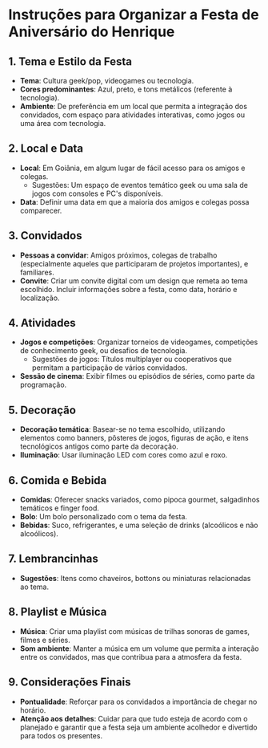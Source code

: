 # Instruções para Organizar a Festa de Aniversário do Henrique

## 1. Tema e Estilo da Festa

- **Tema**: Cultura geek/pop, videogames ou tecnologia.
- **Cores predominantes**: Azul, preto, e tons metálicos (referente à tecnologia).
- **Ambiente**: De preferência em um local que permita a integração dos convidados, com espaço para atividades interativas, como jogos ou uma área com tecnologia.

## 2. Local e Data

- **Local**: Em Goiânia, em algum lugar de fácil acesso para os amigos e colegas.
  - Sugestões: Um espaço de eventos temático geek ou uma sala de jogos com consoles e PC's disponíveis.
- **Data**: Definir uma data em que a maioria dos amigos e colegas possa comparecer.

## 3. Convidados

- **Pessoas a convidar**: Amigos próximos, colegas de trabalho (especialmente aqueles que participaram de projetos importantes), e familiares.
- **Convite**: Criar um convite digital com um design que remeta ao tema escolhido. Incluir informações sobre a festa, como data, horário e localização.

## 4. Atividades

- **Jogos e competições**: Organizar torneios de videogames, competições de conhecimento geek, ou desafios de tecnologia.
  - Sugestões de jogos: Títulos multiplayer ou cooperativos que permitam a participação de vários convidados.
- **Sessão de cinema**: Exibir filmes ou episódios de séries, como parte da programação.

## 5. Decoração

- **Decoração temática**: Basear-se no tema escolhido, utilizando elementos como banners, pôsteres de jogos, figuras de ação, e itens tecnológicos antigos como parte da decoração.
- **Iluminação**: Usar iluminação LED com cores como azul e roxo.

## 6. Comida e Bebida

- **Comidas**: Oferecer snacks variados, como pipoca gourmet, salgadinhos temáticos e finger food.
- **Bolo**: Um bolo personalizado com o tema da festa.
- **Bebidas**: Suco, refrigerantes, e uma seleção de drinks (alcoólicos e não alcoólicos).

## 7. Lembrancinhas

- **Sugestões**: Itens como chaveiros, bottons ou miniaturas relacionadas ao tema.

## 8. Playlist e Música

- **Música**: Criar uma playlist com músicas de trilhas sonoras de games, filmes e séries.
- **Som ambiente**: Manter a música em um volume que permita a interação entre os convidados, mas que contribua para a atmosfera da festa.

## 9. Considerações Finais

- **Pontualidade**: Reforçar para os convidados a importância de chegar no horário.
- **Atenção aos detalhes**: Cuidar para que tudo esteja de acordo com o planejado e garantir que a festa seja um ambiente acolhedor e divertido para todos os presentes.
